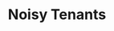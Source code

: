 ---
layout: work-blocks-layout
title: "Noisy Tenants"
season: "4"
category: website 
seo-description: SVNCRWNS has worked with Noisy Tenants to create a brand identity, partner on in-house projects, and launch its platform to share their company's work + mission.
seo-keywords: production company, svncrwns, e-commerce, women-owned businesses, creative team, consulting, business operations, launch my brand, manage my brand, photography, videography, special projects
portfolio-cover: /dist/images/noisytenants-cover.jpg
portfolio-grid: need

work-tags: "web development, brand identity, site architecture"
work-space: "client"

page_sections:
- template: project-meta
  block: project-meta
  brand-statement: "Establishing a brand and community partner with a fresh approach to entrepreneurship and youth development."
  category: website
- template: project-details
  block: project-details
  project-details-cover: /dist/images/noisytenants-project-cover.jpg
  summary: "Noisy Tenants is a social agency that works with youth to create microbusinesses teaching entrepreneurship and business acumen skills."
  opportunity: "SVNCRWNS had the opportunity of working with this agency to help them with strategy to create their brand identity, identify their audience, develop their website with custom functionality and partner with them on several projects that positively impacted youth throughout Baltimore, MD."
  insights: "Since we've been working with the brand, we have observed the unique opportunities they have created &mdash; taking theater into classrooms, and on stage, to working with youth to create microbusinesses.  We knew their identity + their website would need to rely heavily on storytelling.  We knew early - sharing this portfolio of work, had to be dynamic and able to reach various audiences."
  solution: "A completely custom website with CMS powers.  We created a dynamic website built on the Jekyll framework.  Simple menus, lots of fullscreen video, a custom Bus Stop Tracker + more features that tell the story for this brand."
- template: editorial-image-ok
  block: editorial-image
  editorial-images:
  - image-name: /dist/images/noisytenants-editorial-1.png
    image-caption-title: Device Screen Mockups
    image-caption: Custom code built using Jekyll framework + SiteLeaf CMS.  Custom functionality + templates.  Fullscreen video + menu overlays.  Responsive on all devices.
  - image-name: /dist/images/noisytenants-editorial-3.png
    image-caption-title: Bus Stop Buddies
    image-caption: Bus Stop Buddies is one of the many initiatives from the Noisy Tenants team.  After learning about the transportation issues in the community, we were able to design a Bus Stop Tracker that records the status of the timeliness daily.  This info can be easily shared with MTA and BCPS.  Custom functionality using Javascript and the Twitter API.
  - image-name: /dist/images/noisytenants-editorial-4.png
    image-caption-title: 100% Responsive
    image-caption: Because users will mostly experience your website from their phones, the mobile phone deserves a unique experience of its own.  All pages designed for best viewing pleasure on mobile, tablet and desktop devices.
  - image-name: /dist/images/noisytenants-editorial-5.jpg
- template: credits
  block: credits
  credits-title: Noisy Tenants Website
  contributions:
  - position: Website Design
    person: Noisy Tenants & SVNCRWNS
  - position: Website Development
    person: SVNCRWNS
- template: project-links
  block: project-links
  website-link: http://www.noisytenants.com
  code-link: https://github.com/nickmtchl/nickmtchl.github.io
---